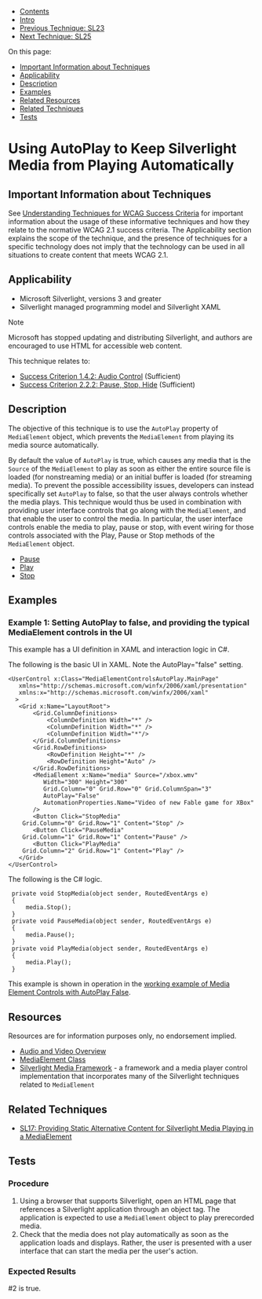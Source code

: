 -   [Contents](https://www.w3.org/WAI/WCAG21/Techniques/#techniques "Table of Contents")
-   [Intro](https://www.w3.org/WAI/WCAG21/Techniques/#introduction "Introduction to Techniques")
-   [Previous Technique: SL23](SL23)
-   [Next Technique: SL25](SL25)

On this page:

-   [Important Information about Techniques](#important-information)
-   [Applicability](#applicability)
-   [Description](#description)
-   [Examples](#examples)
-   [Related Resources](#resources)
-   [Related Techniques](#related)
-   [Tests](#tests)

Using AutoPlay to Keep Silverlight Media from Playing Automatically
===================================================================

Important Information about Techniques
--------------------------------------

See [Understanding Techniques for WCAG Success Criteria](https://www.w3.org/WAI/WCAG21/Understanding/understanding-techniques) for important information about the usage of these informative techniques and how they relate to the normative WCAG 2.1 success criteria. The Applicability section explains the scope of the technique, and the presence of techniques for a specific technology does not imply that the technology can be used in all situations to create content that meets WCAG 2.1.

Applicability
-------------

-   Microsoft Silverlight, versions 3 and greater
-   Silverlight managed programming model and Silverlight XAML

Note

Microsoft has stopped updating and distributing Silverlight, and authors are encouraged to use HTML for accessible web content.

This technique relates to:

-   [Success Criterion 1.4.2: Audio Control](https://www.w3.org/WAI/WCAG21/Understanding/audio-control) (Sufficient)
-   [Success Criterion 2.2.2: Pause, Stop, Hide](https://www.w3.org/WAI/WCAG21/Understanding/pause-stop-hide) (Sufficient)

Description
-----------

The objective of this technique is to use the `AutoPlay` property of `MediaElement` object, which prevents the `MediaElement` from playing its media source automatically.

By default the value of `AutoPlay` is true, which causes any media that is the `Source` of the `MediaElement` to play as soon as either the entire source file is loaded (for nonstreaming media) or an initial buffer is loaded (for streaming media). To prevent the possible accessibility issues, developers can instead specifically set `AutoPlay` to false, so that the user always controls whether the media plays. This technique would thus be used in combination with providing user interface controls that go along with the `MediaElement`, and that enable the user to control the media. In particular, the user interface controls enable the media to play, pause or stop, with event wiring for those controls associated with the Play, Pause or Stop methods of the `MediaElement` object.

-   [Pause](https://msdn.microsoft.com/en-us/library/system.windows.controls.mediaelement.pause%28VS.95%29.aspx)
-   [Play](https://msdn.microsoft.com/en-us/library/system.windows.controls.mediaelement.play%28VS.95%29.aspx)
-   [Stop](https://msdn.microsoft.com/en-us/library/system.windows.controls.mediaelement.stop%28VS.95%29.aspx)

Examples
--------

### Example 1: Setting AutoPlay to false, and providing the typical MediaElement controls in the UI

This example has a UI definition in XAML and interaction logic in C\#.

The following is the basic UI in XAML. Note the AutoPlay="false" setting.

    <UserControl x:Class="MediaElementControlsAutoPlay.MainPage"
       xmlns="http://schemas.microsoft.com/winfx/2006/xaml/presentation"
       xmlns:x="http://schemas.microsoft.com/winfx/2006/xaml"
      >
       <Grid x:Name="LayoutRoot">
           <Grid.ColumnDefinitions>
               <ColumnDefinition Width="*" />
               <ColumnDefinition Width="*" />
               <ColumnDefinition Width="*"/>
           </Grid.ColumnDefinitions>
           <Grid.RowDefinitions>
               <RowDefinition Height="*" />
               <RowDefinition Height="Auto" />
           </Grid.RowDefinitions>
           <MediaElement x:Name="media" Source="/xbox.wmv"
              Width="300" Height="300" 
              Grid.Column="0" Grid.Row="0" Grid.ColumnSpan="3"
              AutoPlay="False"
              AutomationProperties.Name="Video of new Fable game for XBox"           
           />
           <Button Click="StopMedia" 
        Grid.Column="0" Grid.Row="1" Content="Stop" />
           <Button Click="PauseMedia" 
        Grid.Column="1" Grid.Row="1" Content="Pause" />
           <Button Click="PlayMedia" 
        Grid.Column="2" Grid.Row="1" Content="Play" />
       </Grid>
    </UserControl>

The following is the C\# logic.

     private void StopMedia(object sender, RoutedEventArgs e)
     {
         media.Stop();
     }
     private void PauseMedia(object sender, RoutedEventArgs e)
     {
         media.Pause();
     }
     private void PlayMedia(object sender, RoutedEventArgs e)
     {
         media.Play();
     }
     

This example is shown in operation in the [working example of Media Element Controls with AutoPlay False](../../working-examples/silverlight-media-element-controls-auto-play/).

Resources
---------

Resources are for information purposes only, no endorsement implied.

-   [Audio and Video Overview](https://msdn.microsoft.com/en-us/library/cc189078(VS.95).aspx)
-   [MediaElement Class](https://msdn.microsoft.com/en-us/library/system.windows.controls.mediaelement%28VS.95%29.aspx)
-   [Silverlight Media Framework](http://smf.codeplex.com/) - a framework and a media player control implementation that incorporates many of the Silverlight techniques related to `MediaElement`

Related Techniques
------------------

-   [SL17: Providing Static Alternative Content for Silverlight Media Playing in a MediaElement](https://www.w3.org/WAI/WCAG21/Techniques/silverlight/SL17)

Tests
-----

### Procedure

1.  Using a browser that supports Silverlight, open an HTML page that references a Silverlight application through an object tag. The application is expected to use a `MediaElement` object to play prerecorded media.
2.  Check that the media does not play automatically as soon as the application loads and displays. Rather, the user is presented with a user interface that can start the media per the user's action.

### Expected Results

\#2 is true.
